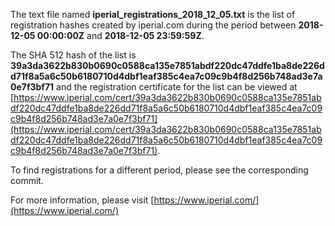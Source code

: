 The text file named **iperial_registrations_2018_12_05.txt** is the list of registration hashes created by iperial.com during the period between **2018-12-05 00:00:00Z** and **2018-12-05 23:59:59Z**.

The SHA 512 hash of the list is **39a3da3622b830b0690c0588ca135e7851abdf220dc47ddfe1ba8de226dd71f8a5a6c50b6180710d4dbf1eaf385c4ea7c09c9b4f8d256b748ad3e7a0e7f3bf71** and the registration certificate for the list can be viewed at [https://www.iperial.com/cert/39a3da3622b830b0690c0588ca135e7851abdf220dc47ddfe1ba8de226dd71f8a5a6c50b6180710d4dbf1eaf385c4ea7c09c9b4f8d256b748ad3e7a0e7f3bf71](https://www.iperial.com/cert/39a3da3622b830b0690c0588ca135e7851abdf220dc47ddfe1ba8de226dd71f8a5a6c50b6180710d4dbf1eaf385c4ea7c09c9b4f8d256b748ad3e7a0e7f3bf71).

To find registrations for a different period, please see the corresponding commit.

For more information, please visit [https://www.iperial.com/](https://www.iperial.com/)
